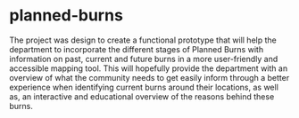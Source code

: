 # planned-burns

The project was design to create a functional prototype that will help the department to incorporate the different stages of Planned Burns with information on past, current and future burns in a more user-friendly and accessible mapping tool. This will hopefully provide the department with an overview of what the community needs to get easily inform through a better experience when identifying current burns around their locations, as well as, an interactive and educational overview of the reasons behind these burns.
